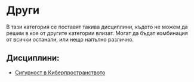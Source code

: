 # Други

В тази категория се поставят такива дисциплини, където не можем да
решим в коя от другите категории влизат. Могат да бъдат комбинация
от всички останали, или нещо напълно различно.

## Дисциплини:

* [Сигурност в Киберпространството](./sigurnost-kiberprostranstvo.md)